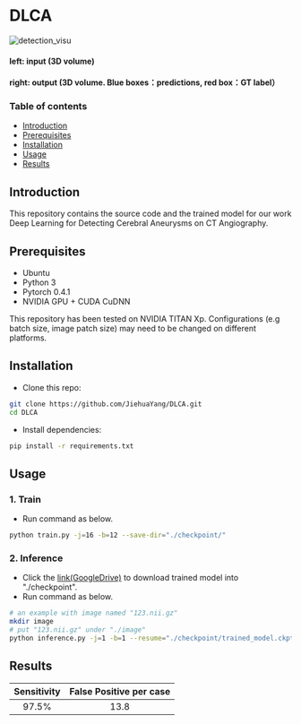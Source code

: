 # DLCA
![detection_visu](visu.gif)
#### left: input (3D volume)
#### right: output (3D volume. Blue boxes：predictions, red box：GT label）

### Table of contents

  - [Introduction](#introduction)
  - [Prerequisites](#prerequisites)
  - [Installation](#installation)
  - [Usage](#usage)
  - [Results](#results)


## Introduction

This repository contains the source code and the trained model for our work Deep Learning for Detecting Cerebral Aneurysms on CT Angiography.

## Prerequisites
- Ubuntu
- Python 3
- Pytorch 0.4.1
- NVIDIA GPU + CUDA CuDNN

This repository has been tested on NVIDIA TITAN Xp. Configurations (e.g batch size, image patch size) may need to be changed on different platforms.

## Installation
* Clone this repo:
```bash
git clone https://github.com/JiehuaYang/DLCA.git
cd DLCA
```
* Install dependencies:
```bash
pip install -r requirements.txt
```

## Usage
### 1. Train 
* Run command as below.
```bash
python train.py -j=16 -b=12 --save-dir="./checkpoint/"
```
### 2. Inference 
* Click the [link(GoogleDrive)](https://drive.google.com/drive/folders/138_EpuZaMB0sS_dVmO0ux6_07sFfwRKZ?usp=sharing) to download trained model into "./checkpoint".
* Run command as below.
```bash
# an example with image named "123.nii.gz"
mkdir image
# put "123.nii.gz" under "./image"
python inference.py -j=1 -b=1 --resume="./checkpoint/trained_model.ckpt" --data-dir="./image/" --test_name="123" --save-dir="./prediction/"
```


## Results

| Sensitivity | False Positive per case |
|:-------------:|:-------------:|
| 97.5% | 13.8| 

